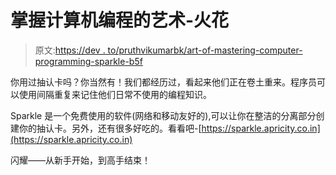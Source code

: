 # 掌握计算机编程的艺术-火花

> 原文:[https://dev . to/pruthvikumarbk/art-of-mastering-computer-programming-sparkle-b5f](https://dev.to/pruthvikumarbk/art-of-mastering-computer-programming-sparkle-b5f)

你用过抽认卡吗？你当然有！我们都经历过，看起来他们正在卷土重来。程序员可以使用间隔重复来记住他们日常不使用的编程知识。

Sparkle 是一个免费使用的软件(网络和移动友好的),可以让你在整洁的分离部分创建你的抽认卡。另外，还有很多好吃的。看看吧-[https://sparkle.apricity.co.in](https://sparkle.apricity.co.in)

闪耀——从新手开始，到高手结束！